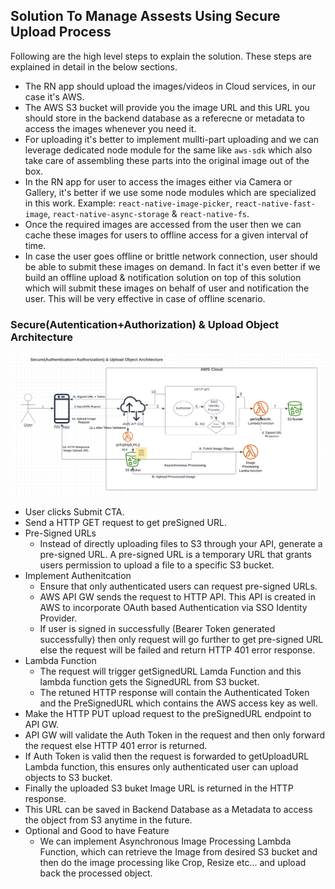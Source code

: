 ## Solution To Manage Assests Using Secure Upload Process 
Following are the high level steps to explain the solution. These steps are explained in detail in the below sections. 
- The RN app should upload the images/videos in Cloud services, in our case it's AWS.
- The AWS S3 bucket will provide you the image URL and this URL you should store in the backend database as a referecne or metadata to access the images whenever you need it. 
- For uploading it's better to implement mullti-part uploading and we can leverage dedicated node module for the same like `aws-sdk` which also take care of assembling these parts into the original image out of the box. 
- In the RN app for user to access the images either via Camera or Gallery, it's better if we use some node modules which are specialized in this work. Example: `react-native-image-picker`, `react-native-fast-image`, `react-native-async-storage` & `react-native-fs`. 
- Once the required images are accessed from the user then we can cache these images for users to offline access for a given interval of time. 
- In case the user goes offline or brittle network connection, user should be able to submit these images on demand. In fact it's even better if we build an offline upload & notification solution on top of this solution which will submit these images on behalf of user and notification the user. This will be very effective in case of offline scenario. 

### Secure(Autentication+Authorization) & Upload Object Architecture
![image](UploadArchitecture.png)
- User clicks Submit CTA. 
- Send a HTTP GET request to get preSigned URL.
- Pre-Signed URLs
   *  Instead of directly uploading files to S3 through your API, generate a pre-signed URL. A pre-signed URL is a temporary URL that grants users permission to upload a file to a specific S3 bucket.
- Implement Authenitcation
   * Ensure that only authenticated users can request pre-signed URLs. 
   * AWS API GW sends the request to HTTP API. This API is created in AWS to incorporate OAuth based Authentication via SSO Identity Provider. 
   * If user is signed in successfully (Bearer Token generated successfully) then only request will go further to get pre-signed URL else the request will be failed and return HTTP 401 error response. 
- Lambda Function 
   * The request will trigger getSignedURL Lamda Function and this lambda function gets the SignedURL from S3 bucket. 
   * The retuned HTTP response will contain the Authenticated Token and the PreSignedURL which contains the AWS access key as well. 
- Make the HTTP PUT upload request to the preSignedURL endpoint to API GW.
- API GW will validate the Auth Token in the request and then only forward the request else HTTP 401 error is returned. 
- If Auth Token is valid then the request is forwarded to getUploadURL Lambda function, this ensures only authenticated user can upload objects to S3 bucket. 
- Finally the uploaded S3 buket Image URL is returned in the HTTP response. 
- This URL can be saved in Backend Database as a Metadata to access the object from S3 anytime in the future. 
- Optional and Good to have Feature
   * We can implement Asynchronous Image Processing Lambda Function, which can retrieve the Image from desired S3 bucket and then do the image processing like Crop, Resize etc... and upload back the processed object. 


